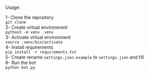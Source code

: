 Usage:

1- Clone the repository\
`git clone `\
2- Create virtual environment\
`python3 -m venv .venv`\
3- Activate virtual environment\
`source .venv/bin/activate`\
4- Install requirements\
`pip install -r requirements.txt`\
5- Create rename `settings.json.example` to `settings.json` and fill\
6- Run the bot\
`python bot.py`